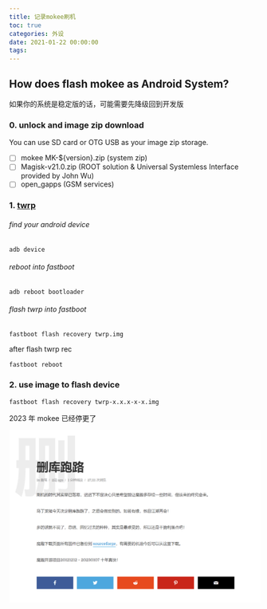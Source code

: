 ```yaml
---
title: 记录mokee刷机
toc: true
categories: 外设
date: 2021-01-22 00:00:00
tags:
---
```


## How does flash mokee as Android System?

如果你的系统是稳定版的话，可能需要先降级回到开发版

### 0. unlock and image zip download

You can use SD card or OTG USB as your image zip storage.

- [ ] mokee MK-${version}.zip (system zip)
- [ ] Magisk-v21.0.zip (ROOT solution & Universal Systemless Interface provided by John Wu)
- [ ] open_gapps (GSM services)

<!-- more -->

### 1. [twrp](https://twrp.me/xiaomi/xiaomimi8.html)

###### find your android device

```
adb device
```

###### reboot into fastboot

```
adb reboot bootloader
```

###### flash twrp into fastboot

```
fastboot flash recovery twrp.img
```

after flash twrp rec

```
fastboot reboot
```

### 2. use image to flash device

```bash
fastboot flash recovery twrp-x.x.x-x-x.img
```

2023 年 mokee 已经停更了

![image-20230124204514395](https://raw.githubusercontent.com/Xu-Hardy/image-host/master/image-20230124204514395.png)
